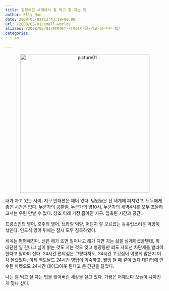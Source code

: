 ```yaml
---
title: 평평해진 세계에서 잘 먹고 잘 자는 법
author: Elly Han
date: 2008-05-01T12:43:18+00:00
url: /2008/05/01/small-world/
aliases: /2008/05/01/평평해진-세계에서-잘-먹고-잘-자는-법/
categories:
  - ko

---
```

<p align="center">
  <img style="border-right:0;border-top:0;border-left:0;border-bottom:0;" height="440" alt="picture01" src="https://i1.wp.com/ellyhan.cafe24.com/wp-content/uploads/2008/05/xlajzogawd.jpg?resize=410%2C440" width="410" border="0" data-recalc-dims="1" />
</p>

내가 자고 있는 사이, 지구 반대편은 깨어 있다. 팀원들은 전 세계에 퍼져있고, 모두에게 좋은 시간은 없다. 누군가의 공휴일, 누군가의 밤10시, 누군가의 새벽4시를 모두 조율하고서는 우린 만날 수 없다. 창조 이래 가장 좁아진 지구. 압축된 시간과 공간. 

프랑스인의 영어, 호주의 영어, 브라질 억양, 어딘지 잘 모르겠는 동유럽스러운 억양이 섞인다. 인도식 영어 뒤에는 잠시 모두 침묵하였다. 

세계는 평평해진다. 신은 해가 뜨면 일어나고 해가 지면 자는 삶을 설계하셨을텐데, 뭐 대단한 일 한다고 날이 밝는 것도 지는 것도 잊고 형광등만 쬐도 자외선 차단제를 발라야한다고 말하며 산다. 24시간 편의점은 그렇다쳐도, 24시간 고깃집이 이렇게 많은지 미처 몰랐었다. 이제 맥도날드 24시간 영업이 익숙하고, 웰빙 뜰 때 같이 떴다 대기업에 인수된 마켓오도 24시간 테이크아웃 된다고 큰 간판을 달았다.

나는 잘 먹고 잘 자는 법을 잊어버린 세상을 살고 있다. 가끔은 어제보다 오늘이 나아진 게 맞나 싶다.